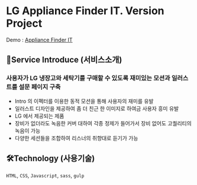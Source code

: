 # LG Appliance Finder IT. Version Project

Demo : [Appliance Finder IT](https://www.lg.com/uk/washing-machine/appliance-finder)

## 📝Service Introduce (서비스소개) 
### 사용자가 LG 냉장고와 세탁기를 구매할 수 있도록 재미있는 모션과 일러스트를 설문 페이지 구축
- Intro 의 이펙터를 이용한 동적 모션을 통해 사용자의 재미를 유발
- 일러스트 디자인을 제공하여 좀 더 친근 한 이미지로 하여금 사용자 흥미 유발
- LG 에서 제공되는 제품 
- 장비가 없더라도 녹음한 커버 대하여 각종 정제가 들어가서 장비 없어도 고퀄리티의 녹음이 가능
- 다양한 세션들을 조합하여 리스너의 취향대로 듣기가 가능

## 🛠Technology (사용기술)
`HTML`, `CSS`, `Javascript`, `sass`, `gulp`
